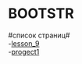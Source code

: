 

# BOOTSTR

#список страниц#  
-[lesson_9](https://kruzhayev.github.io/lesson_9/ "Страницу сверстал
С ПОМОЩЮ БИБЛИОТЕКИ BOOTSTRAP.CSS")  
-[progect1](https://kruzhayev.github.io/progect1/ "Проверка адоптации")
